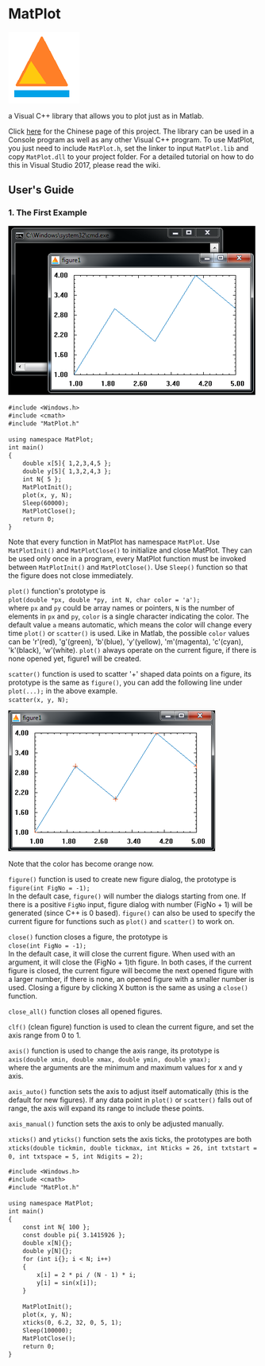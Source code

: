 MatPlot
=======
![icon](img/icon.png)

a Visual C++ library that allows you to plot just as in Matlab.

Click [here](http://littleshi.cn/blog/MatPlot_Use/ "littleshi.com") for the Chinese page of this project. The library can be used in a Console program as well as any other Visual C++ program. To use MatPlot, you just need to include `MatPlot.h`, set the linker to input `MatPlot.lib` and copy `MatPlot.dll` to your project folder. For a detailed tutorial on how to do this in Visual Studio 2017, please read the wiki.

User's Guide
--------------

### 1. The First Example
![ex1](img/ex1_plot.png)

```
#include <Windows.h>
#include <cmath>
#include "MatPlot.h"

using namespace MatPlot;
int main()
{
	double x[5]{ 1,2,3,4,5 };
	double y[5]{ 1,3,2,4,3 };
	int N{ 5 };
	MatPlotInit();
	plot(x, y, N);
	Sleep(60000);
	MatPlotClose();
	return 0;
}
```
Note that every function in MatPlot has namespace `MatPlot`. Use `MatPlotInit()` and `MatPlotClose()` to initialize and close MatPlot. They can be used only once in a program, every MatPlot function must be invoked between `MatPlotInit()` and `MatPlotClose()`. Use `Sleep()` function so that the figure does not close immediately.

`plot()` function's prototype is<br>
`plot(double *px, double *py, int N, char color = 'a');`<br>
where `px` and `py` could be array names or pointers, `N` is the number of elements in `px` and `py`, `color` is a single character indicating the color. The default value `a` means automatic, which means the color will change every time `plot()` or `scatter()` is used. Like in Matlab, the possible `color` values can be 'r'(red), 'g'(green), 'b'(blue), 'y'(yellow), 'm'(magenta), 'c'(cyan), 'k'(black), 'w'(white). `plot()` always operate on the current figure, if there is none opened yet, figure1 will be created.

`scatter()` function is used to scatter '+' shaped data points on a figure, its prototype is the same as `figure()`, you can add the following line under `plot(...);` in the above example. <br>
`scatter(x, y, N);` <br>

![ex1](img/ex1_mod.png)

Note that the color has become orange now.

`figure()` function is used to create new figure dialog, the prototype is<br>
`figure(int FigNo = -1);`<br>
In the default case, `figure()` will number the dialogs starting from one. If there is a positive `FigNo` input, figure dialog with number (FigNo + 1) will be generated (since C++ is 0 based). `figure()` can also be used to specify the current figure for functions such as `plot()` and `scatter()` to work on.

`close()` function closes a figure, the prototype is<br>
`close(int FigNo = -1);`<br>
In the default case, it will close the current figure. When used with an argument, it will close the (FigNo + 1)th figure. In both cases, if the current figure is closed, the current figure will become the next opened figure with a larger number, if there is none, an opened figure with a smaller number is used. Closing a figure by clicking X button is the same as using a `close()` function.

`close_all()` function closes all opened figures.

`clf()` (clean figure) function is used to clean the current figure, and set the axis range from 0 to 1.

`axis()` function is used to change the axis range, its prototype is<br>
`axis(double xmin, double xmax, double ymin, double ymax);`<br>
where the arguments are the minimum and maximum values for x and y axis.

`axis_auto()` function sets the axis to adjust itself automatically (this is the default for new figures). If any data point in `plot()` or `scatter()` falls out of range, the axis will expand its range to include these points.

`axis_manual()` function  sets the axis to only be adjusted manually.

`xticks()` and `yticks()` function sets the axis ticks, the prototypes are both<br>
`xticks(double tickmin, double tickmax, int Nticks = 26, int txtstart = 0, int txtspace = 5, int Ndigits = 2);`











```
#include <Windows.h>
#include <cmath>
#include "MatPlot.h"

using namespace MatPlot;
int main()
{
	const int N{ 100 };
	const double pi{ 3.1415926 };
	double x[N]{};
	double y[N]{};
	for (int i{}; i < N; i++)
	{
		x[i] = 2 * pi / (N - 1) * i;
		y[i] = sin(x[i]);
	}

	MatPlotInit();
	plot(x, y, N);
	xticks(0, 6.2, 32, 0, 5, 1);
	Sleep(100000);
	MatPlotClose();
	return 0;
}
```

